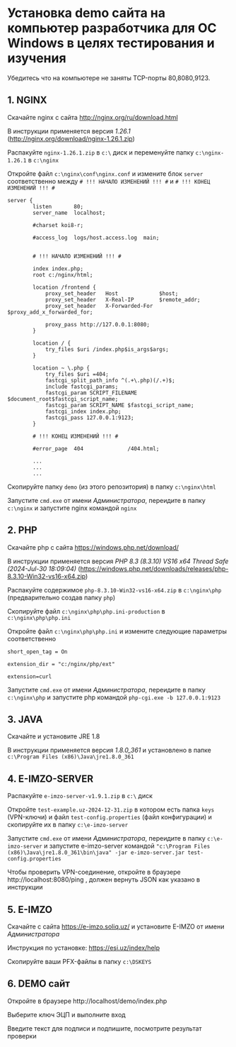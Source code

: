 # Установка demo сайта на компьютер разработчика для ОС Windows в целях тестирования и изучения

Убедитесь что на компьютере не заняты TCP-порты 80,8080,9123.

## 1. NGINX

Скачайте nginx с сайта http://nginx.org/ru/download.html

В инструкции применяется версия _1.26.1_ (http://nginx.org/download/nginx-1.26.1.zip)

Распакуйте `nginx-1.26.1.zip` в `c:\` диск и переменуйте папку `c:\nginx-1.26.1` в `c:\nginx`

Откройте файл `c:\nginx\conf\nginx.conf` и измените блок `server` соответственно между `# !!! НАЧАЛО ИЗМЕНЕНИЙ !!! #` и `# !!! КОНЕЦ ИЗМЕНЕНИЙ !!! #`

```
server {
        listen       80;
        server_name  localhost;

        #charset koi8-r;

        #access_log  logs/host.access.log  main;


        # !!! НАЧАЛО ИЗМЕНЕНИЙ !!! #

        index index.php;
        root c:/nginx/html;

        location /frontend {
            proxy_set_header   Host             $host;
            proxy_set_header   X-Real-IP        $remote_addr;
            proxy_set_header   X-Forwarded-For  $proxy_add_x_forwarded_for;

            proxy_pass http://127.0.0.1:8080;
        }	

        location / {
            try_files $uri /index.php$is_args$args;
        }

        location ~ \.php {
            try_files $uri =404;
            fastcgi_split_path_info ^(.+\.php)(/.+)$;
            include fastcgi_params;
            fastcgi_param SCRIPT_FILENAME $document_root$fastcgi_script_name;
            fastcgi_param SCRIPT_NAME $fastcgi_script_name;
            fastcgi_index index.php;
            fastcgi_pass 127.0.0.1:9123;
        }

        # !!! КОНЕЦ ИЗМЕНЕНИЙ !!! #

        #error_page  404              /404.html;

        ...
        ...
        ...
```

Скопируйте папку `demo` (из этого репозитория) в папку `c:\nginx\html`

Запустите `cmd.exe` от имени _Администратора_, переидите в папку `c:\nginx` и запустите nginx командой `nginx`

## 2. PHP

Скачайте php с сайта https://windows.php.net/download/

В инструкции применяется версия _PHP 8.3 (8.3.10) VS16 x64 Thread Safe (2024-Jul-30 18:09:04)_ (https://windows.php.net/downloads/releases/php-8.3.10-Win32-vs16-x64.zip)

Распакуйте содержимое `php-8.3.10-Win32-vs16-x64.zip` в `c:\nginx\php` (предварительно создав папку `php`)

Скопируйте файл `c:\nginx\php\php.ini-production` в `c:\nginx\php\php.ini`

Откройте файл `c:\nginx\php\php.ini` и измените следующие параметры соответственно

```
short_open_tag = On

extension_dir = "c:/nginx/php/ext"

extension=curl

```

Запустите `cmd.exe` от имени _Администратора_, переидите в папку `c:\nginx\php` и запустите php командой `php-cgi.exe -b 127.0.0.1:9123`

## 3. JAVA

Скачайте и установите JRE 1.8

В инструкции применяется версия _1.8.0_361_ и установлено в папке `c:\Program Files (x86)\Java\jre1.8.0_361`

## 4. E-IMZO-SERVER

Распакуйте `e-imzo-server-v1.9.1.zip` в `c:\` диск

Откройте `test-example.uz-2024-12-31.zip` в котором есть папка `keys` (VPN-ключи) и файл `test-config.properties` (файл конфигурации) и скопируйте их в папку `c:\e-imzo-server`

Запустите `cmd.exe` от имени _Администратора_, переидите в папку `c:\e-imzo-server` и запустите e-imzo-server командой `"c:\Program Files (x86)\Java\jre1.8.0_361\bin\java" -jar e-imzo-server.jar test-config.properties`

Чтобы проверить VPN-соединение, откройте в браузере http://localhost:8080/ping , должен вернуть JSON как указано в инструкции

## 5. E-IMZO

Скачайте с сайта https://e-imzo.soliq.uz/ и установите E-IMZO от имени _Администратора_

Инструкция по установке: https://esi.uz/index/help

Скопируйте ваши PFX-файлы в папку `c:\DSKEYS`

## 6. DEMO сайт

Откройте в браузере http://localhost/demo/index.php

Выберите ключ ЭЦП и выполните вход

Введите текст для подписи и подпишите, посмотрите результат проверки